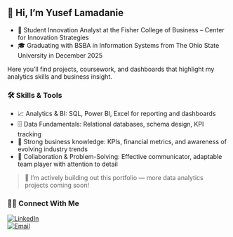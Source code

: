 ## 👋 Hi, I’m Yusef Lamadanie  

- 💼 Student Innovation Analyst at the Fisher College of Business – Center for Innovation Strategies  
- 🎓 Graduating with BSBA in Information Systems from The Ohio State University in December 2025

Here you’ll find projects, coursework, and dashboards that highlight my analytics skills and business insight.

### 🛠️ Skills & Tools  
- 📈 Analytics & BI: SQL, Power BI, Excel for reporting and dashboards  
- 🗄️ Data Fundamentals: Relational databases, schema design, KPI tracking  
- 💼 Strong business knowledge: KPIs, financial metrics, and awareness of evolving industry trends  
- 🤝 Collaboration & Problem-Solving: Effective communicator, adaptable team player with attention to detail  

> 🚧 I’m actively building out this portfolio — more data analytics projects coming soon!

### 👋🏻 Connect With Me  
[![LinkedIn](https://img.shields.io/badge/LinkedIn-0e76a8?style=for-the-badge&logo=linkedin&logoColor=white)](https://www.linkedin.com/in/yusef-lamadanie/)  
[![Email](https://img.shields.io/badge/Email-lamadanie@hotmail.com-0078D4?style=for-the-badge&logo=microsoft-outlook&logoColor=white)](mailto:lamadanie@hotmail.com)  

